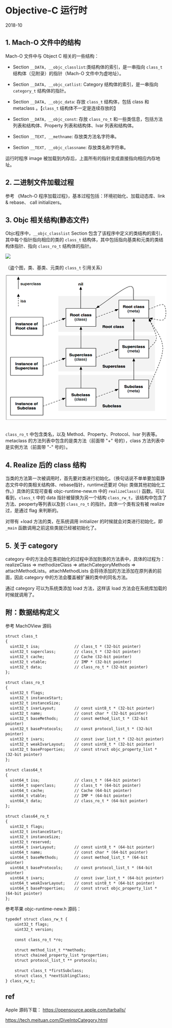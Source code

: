 # Objective-C 运行时

2018-10

## 1. Mach-O 文件中的结构

Mach-O 文件中与 Object C 相关的一些结构：

- Section `__DATA, __objc_classlist`:类结构体的索引，是一串指向 `class_t` 结构体（见附录）的指针（Mach-O 文件中为虚地址）。

- Section `__DATA, __objc_catlist`: Category 结构体的索引，是一串指向 `category_t` 结构体的指针。

- Section `__DATA, __objc_data`: 存放 `class_t` 结构体，包括 class 和 metaclass 。【`class_t` 结构体不一定是连续存放的】

- Section `__DATA, __objc_const`: 存放 `class_ro_t` 和一些类信息，包括方法列表和结构体、Property 列表和结构体、Ivar 列表和结构体。

- Section `__TEXT, __methname`: 存放类方法名字符串。

- Section `__TEXT, __objc_classname`: 存放类名称字符串。

运行时程序 image 被加载到内存后，上面所有的指针变成直接指向相应内存地址。

## 2. 二进制文件加载过程

参考 《Mach-O 程序加载过程》，基本过程包括：环境初始化、加载动态库、link & rebase、 call initializers。

## 3. Objc 相关结构(静态文件)

Objc程序中，`__objc_classlist` Section 包含了该程序中定义的类结构的索引，其中每个指针指向相应的类的 `class_t` 结构体，其中包括指向基类和元类的类结构体指针、指向 `class_ro_t` 结构体的指针。

![](xxx.png)

（盗个图，类、基类、元类的 `class_t` 引用关系）

<center>
<img src="Objc_class_relation.png" width=500 height=450/>
</center>
</br>

`class_ro_t` 中包含类名，以及 Method、Property、Protocol、Ivar 列表等。metaclass 的方法列表中包含的是类方法（前面带 "+" 号的），class 方法列表中是实例方法（前面带 "-" 号的）。


## 4. Realize 后的 class 结构

当类的方法第一次被调用时，首先要对类进行初始化。（换句话说不单单要加载静态文件中的类相关结构体、rebase指针，runtime还要对 Objc 类做其他初始化工作。）具体的实现可查看 objc-runtime-new.m 中的 `realizeClass()` 函数。可以看到，`class_t` 中的 data 指针被替换为另一个结构 `class_rw_t`，该结构中包含了方法、peoperty等列表以及到  `class_ro_t` 的指针。具体一个类有没有被 realize 过，是通过 flag 来判断的。

对带有 +load 方法的类，在系统调用 initializer 的时候就会对类进行初始化，即 `_main` 函数调用之前这些类就已经被初始化了。


## 5. 关于 category

category 中的方法会在类初始化的过程中添加到类的方法表中，具体的过程为：realizeClass => methodizeClass => attachCategoryMethods => attachMethodLists。attachMethodLists 会将待添加的方法添加在原列表的前面，因此 category 中的方法会覆盖被扩展的类中的同名方法。

通过 category 可以为系统类添加 load 方法，这样该 load 方法会在系统库加载的时候就调用了。

## 附：数据结构定义

参考 MachOView 源码

```ObjC
struct class_t
{
  uint32_t isa;               // class_t * (32-bit pointer)
  uint32_t superclass;        // class_t * (32-bit pointer)
  uint32_t cache;             // Cache (32-bit pointer)
  uint32_t vtable;            // IMP * (32-bit pointer)
  uint32_t data;              // class_ro_t * (32-bit pointer)
};

struct class_ro_t
{
  uint32_t flags;
  uint32_t instanceStart;
  uint32_t instanceSize;
  uint32_t ivarLayout;        // const uint8_t * (32-bit pointer)
  uint32_t name;              // const char * (32-bit pointer)
  uint32_t baseMethods;       // const method_list_t * (32-bit pointer)
  uint32_t baseProtocols;     // const protocol_list_t * (32-bit pointer)
  uint32_t ivars;             // const ivar_list_t * (32-bit pointer)
  uint32_t weakIvarLayout;    // const uint8_t * (32-bit pointer)
  uint32_t baseProperties;    // const struct objc_property_list * (32-bit pointer)
};

struct class64_t
{
  uint64_t isa;               // class_t * (64-bit pointer)
  uint64_t superclass;        // class_t * (64-bit pointer)
  uint64_t cache;             // Cache (64-bit pointer)
  uint64_t vtable;            // IMP * (64-bit pointer)
  uint64_t data;              // class_ro_t * (64-bit pointer)
};

struct class64_ro_t
{
  uint32_t flags;
  uint32_t instanceStart;
  uint32_t instanceSize;
  uint32_t reserved;
  uint64_t ivarLayout;        // const uint8_t * (64-bit pointer)
  uint64_t name;              // const char * (64-bit pointer)
  uint64_t baseMethods;       // const method_list_t * (64-bit pointer)
  uint64_t baseProtocols;     // const protocol_list_t * (64-bit pointer)
  uint64_t ivars;             // const ivar_list_t * (64-bit pointer)
  uint64_t weakIvarLayout;    // const uint8_t * (64-bit pointer)
  uint64_t baseProperties;    // const struct objc_property_list * (64-bit pointer)
};
```

参考苹果 objc-runtime-new.h 源码：

```ObjC
typedef struct class_rw_t {
    uint32_t flags;
    uint32_t version;

    const class_ro_t *ro;

    struct method_list_t **methods;
    struct chained_property_list *properties;
    struct protocol_list_t ** protocols;

    struct class_t *firstSubclass;
    struct class_t *nextSiblingClass;
} class_rw_t;
```

## ref

Apple 源码下载： https://opensource.apple.com/tarballs/

https://tech.meituan.com/DiveIntoCategory.html

</br></br>
